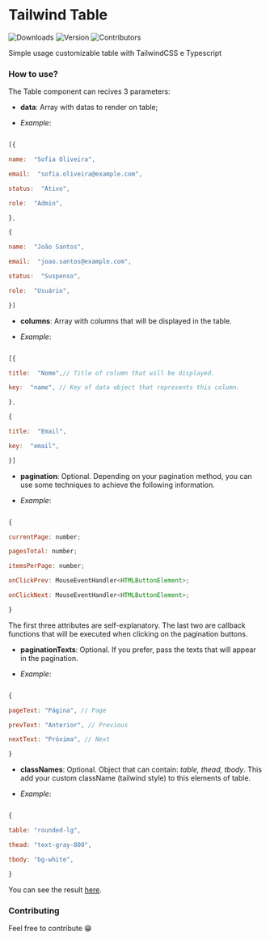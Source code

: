 
# Tailwind Table

![Downloads](https://img.shields.io/npm/dt/tailwind-table?style=for-the-badge) ![Version](https://img.shields.io/github/package-json/v/dchueri/tailwind-table?style=for-the-badge) ![Contributors](https://img.shields.io/github/contributors/dchueri/tailwind-table?color=blue&style=for-the-badge)


Simple usage customizable table with TailwindCSS e Typescript
  

### How to use?

The Table component can recives 3 parameters:

  

-  **data**: Array with datas to render on table;

-  *Example*:

```javascript

[{

name:  "Sofia Oliveira",

email:  "sofia.oliveira@example.com",

status:  "Ativo",

role:  "Admin",

},

{

name:  "João Santos",

email:  "joao.santos@example.com",

status:  "Suspenso",

role:  "Usuário",

}]

```

-  **columns**: Array with columns that will be displayed in the table.

-  *Example*:

```javascript

[{

title:  "Nome",// Title of column that will be displayed.

key:  "name", // Key of data object that represents this column.

},

{

title:  "Email",

key:  "email",

}]

```

-  **pagination**: Optional. Depending on your pagination method, you can use some techniques to achieve the following information.

-  *Example*:

```javascript

{

currentPage: number;

pagesTotal: number;

itemsPerPage: number;

onClickPrev: MouseEventHandler<HTMLButtonElement>;

onClickNext: MouseEventHandler<HTMLButtonElement>;

}

```

The first three attributes are self-explanatory. The last two are callback functions that will be executed when clicking on the pagination buttons.

  

-  **paginationTexts**: Optional. If you prefer, pass the texts that will appear in the pagination.

-  *Example*:

  

```javascript

{

pageText: "Página", // Page

prevText: "Anterior", // Previous

nextText: "Próxima", // Next

}

```

-  **classNames**: Optional. Object that can contain: *table, thead, tbody*. This add your custom className (tailwind style) to this elements of table.

-  *Example*:

```javascript

{

table: "rounded-lg",

thead: "text-gray-800",

tbody: "bg-white",

}

```

  

You can see the result [here](https://dchueri.github.io/tailwind-table/).

  

### Contributing

Feel free to contribute 😁